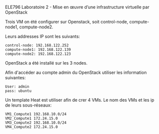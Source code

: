 ELE796
Laboratoire 2 - Mise en œuvre d’une infrastructure virtuelle par OpenStack

Trois VM on été configurer sur Openstack, soit control-node, compute-node1, compute-node2.

Leurs addresses IP sont les suivants:

    control-node: 192.168.122.252
    compute-node1: 192.168.122.139 
    compute-node2: 192.168.122.123


OpenStack a été installé sur les 3 nodes.

Afin d'accéder au compte admin du OpenStack utiliser les information suivantes:

    User: admin
    pass: ubuntu


Un template Heat est utiliser afin de crer 4 VMs.
Le nom des VMs et les ip de leurs sous-réseaux:

    VM1_Compute1 192.168.10.0/24
    VM2_Compute1 172.24.15.0
    VM3_Compute2 192.168.10.0/24
    VM4_Compute2 172.24.15.0

